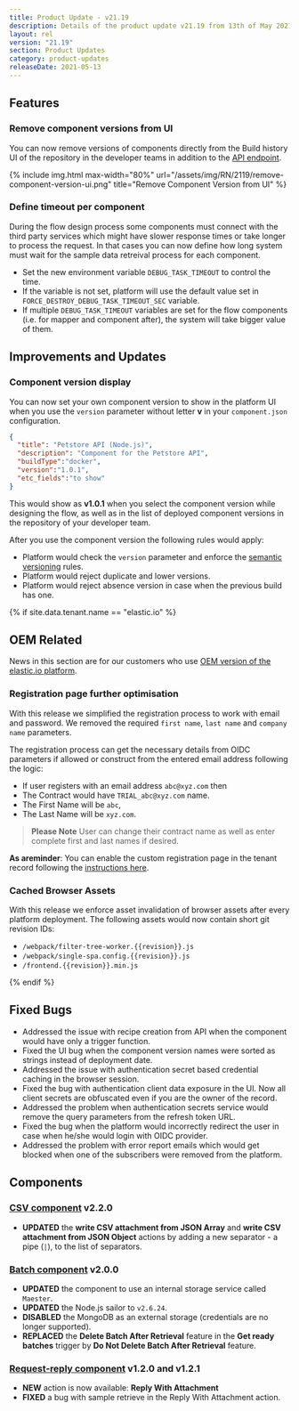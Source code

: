 ```yaml
---
title: Product Update - v21.19
description: Details of the product update v21.19 from 13th of May 2021.
layout: rel
version: "21.19"
section: Product Updates
category: product-updates
releaseDate: 2021-05-13
---
```


## Features

### Remove component versions from UI

You can now remove versions of components directly from the Build history UI of
the repository in the developer teams in addition to the [API endpoint]({{site.data.tenant.apiBaseUri}}/docs/v2/#delete-a-version-of-the-component).

{% include img.html max-width="80%" url="/assets/img/RN/2119/remove-component-version-ui.png" title="Remove Component Version from UI" %}

### Define timeout per component

During the flow design process some components must connect with the third party
services which might have slower response times or take longer to process the request.
In that cases you can now define how long system must wait for the sample data
retreival process for each component.

*   Set the new environment variable `DEBUG_TASK_TIMEOUT` to control the time.
*   If the variable is not set, platform will use the default value set in `FORCE_DESTROY_DEBUG_TASK_TIMEOUT_SEC` variable.
*   If multiple `DEBUG_TASK_TIMEOUT` variables are set for the flow components (i.e. for mapper and component after), the system will take bigger value of them.


## Improvements and Updates

### Component version display

You can now set your own component version to show in the platform UI when you use
the `version` parameter without letter **v** in your `component.json` configuration.

```json
{
  "title": "Petstore API (Node.js)",
  "description": "Component for the Petstore API",
  "buildType":"docker",
  "version":"1.0.1",
  "etc_fields":"to show"
}
```
This would show as **v1.0.1** when you select the component version while designing
the flow, as well as in the list of deployed component versions in the repository
of your developer team.

After you use the component version the following rules would apply:

*   Platform would check the `version` parameter and enforce the [semantic versioning](https://semver.org/) rules.
*   Platform would reject duplicate and lower versions.
*   Platform would reject absence version in case when the previous build has one.

{% if site.data.tenant.name == "elastic.io" %}

## OEM Related

News in this section are for our customers who use
[OEM version of the elastic.io platform](https://www.elastic.io/saas-embedded-integration/).

### Registration page further optimisation

With this release we simplified the registration process to work with email and
password. We removed the required `first name`, `last name` and `company name`
parameters.

The registration process can get the necessary details from OIDC parameters if
allowed or construct from the entered email address following the logic:

*   If user registers with an email address `abc@xyz.com` then
*   The Contract would have `TRIAL_abc@xyz.com` name.
*   The First Name will be `abc`,
*   The Last Name will be `xyz.com`.

> **Please Note** User can change their contract name as well as enter complete first and last names if desired.

**As areminder**: You can enable the custom registration page in the tenant record
following the [instructions here](/releases/2021-04-08#registration-and-login-page-improvements).

### Cached Browser Assets

With this release we enforce asset invalidation of browser assets after every
platform deployment. The following assets would now contain short git revision IDs:

*   `/webpack/filter-tree-worker.{{revision}}.js`
*   `/webpack/single-spa.config.{{revision}}.js`
*   `/frontend.{{revision}}.min.js`

{% endif %}

## Fixed Bugs

*   Addressed the issue with recipe creation from API when the component would have only a trigger function.
*   Fixed the UI bug when the component version names were sorted as strings instead of deployment date.
*   Addressed the issue with authentication secret based credential caching in the browser session.
*   Fixed the bug with authentication client data exposure in the UI. Now all client secrets are obfuscated even if you are the owner of the record.
*   Addressed the problem when authentication secrets service would remove the query parameters from the refresh token URL.
*   Fixed the bug when the platform would incorrectly redirect the user in case when he/she would login with OIDC provider.
*   Addressed the problem with error report emails which would get blocked when one of the subscribers were removed from the platform.

## Components

### [CSV component](/components/csv/) v2.2.0

*   **UPDATED** the **write CSV attachment from JSON Array** and **write CSV attachment from JSON Object** actions by adding a new separator - a pipe (`|`), to the list of separators.


### [Batch component](/components/batch/) v2.0.0

*   **UPDATED** the component to use an internal storage service called `Maester`.
*   **UPDATED** the Node.js sailor to `v2.6.24`.
*   **DISABLED** the MongoDB as an external storage (credentials are no longer supported).
*   **REPLACED** the **Delete Batch After Retrieval** feature in the **Get ready batches** trigger by **Do Not Delete Batch After Retrieval** feature.


### [Request-reply component](/components/request-reply/) v1.2.0 and v1.2.1

*   **NEW** action is now available: **Reply With Attachment**
*   **FIXED** a bug with sample retrieve in the Reply With Attachment action.
